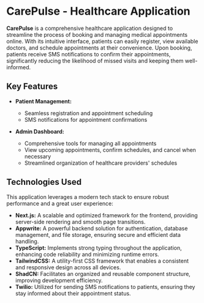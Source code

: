 # CarePulse - Healthcare Application

**CarePulse** is a comprehensive healthcare application designed to streamline the process of booking and managing medical appointments online. With its intuitive interface, patients can easily register, view available doctors, and schedule appointments at their convenience. Upon booking, patients receive SMS notifications to confirm their appointments, significantly reducing the likelihood of missed visits and keeping them well-informed.

## Key Features

- **Patient Management:** 
  - Seamless registration and appointment scheduling
  - SMS notifications for appointment confirmations

- **Admin Dashboard:**
  - Comprehensive tools for managing all appointments
  - View upcoming appointments, confirm schedules, and cancel when necessary
  - Streamlined organization of healthcare providers' schedules

## Technologies Used

This application leverages a modern tech stack to ensure robust performance and a great user experience:

- **Next.js:** A scalable and optimized framework for the frontend, providing server-side rendering and smooth page transitions.
- **Appwrite:** A powerful backend solution for authentication, database management, and file storage, ensuring secure and efficient data handling.
- **TypeScript:** Implements strong typing throughout the application, enhancing code reliability and minimizing runtime errors.
- **TailwindCSS:** A utility-first CSS framework that enables a consistent and responsive design across all devices.
- **ShadCN:** Facilitates an organized and reusable component structure, improving development efficiency.
- **Twilio:** Utilized for sending SMS notifications to patients, ensuring they stay informed about their appointment status.


